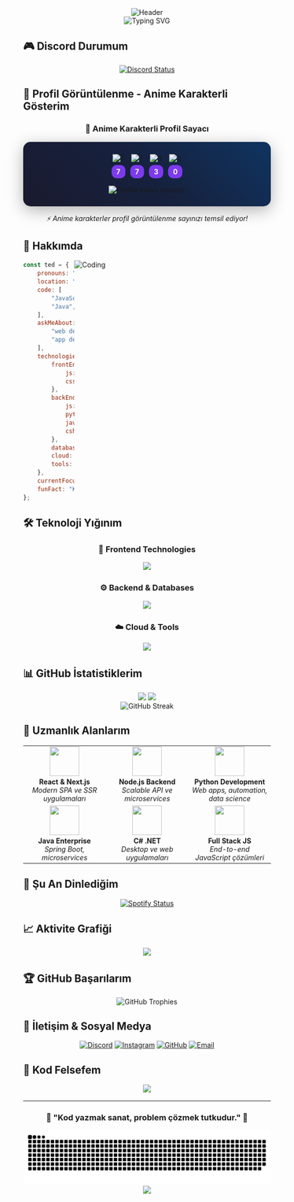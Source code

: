 <div align="center">
  <img src="https://capsule-render.vercel.app/api?type=waving&color=gradient&customColorList=6,11,20&height=200&section=header&text=Ted&fontSize=80&fontColor=fff&animation=twinkling&fontAlignY=35" alt="Header"/>
</div>

<div align="center">
  <img src="https://readme-typing-svg.herokuapp.com?font=Fira+Code&size=28&duration=3000&pause=1000&color=00D9FF&center=true&vCenter=true&width=600&lines=Merhaba%2C+Ben+Ted!+%F0%9F%91%8B;Full+Stack+Developer+%F0%9F%9A%80;Problem+Solver+%26+Code+Enthusiast+%F0%9F%92%BB;HTML+%7C+CSS+%7C+JavaScript+Expert;Next.js+%7C+Node.js+%7C+Python+%7C+Java;C%23+Developer+%26+Tech+Innovator" alt="Typing SVG" />
</div>

## 🎮 Discord Durumum

<div align="center">
  <a href="https://discord.com/users/402607131016036352">
    <img src="https://lanyard.cnrad.dev/api/402607131016036352?theme=dark&bg=0d1117&animated=true&hideDiscrim=true&borderRadius=30px&idleMessage=Kodlama%20modunda..." alt="Discord Status" />
  </a>
</div>

## 👀 Profil Görüntülenme - Anime Karakterli Gösterim

<div align="center">
  <h3>🎌 Anime Karakterli Profil Sayacı</h3>
  
  <!-- Gerçek sayaç (gizli ama çalışıyor) -->
  <img src="https://komarev.com/ghpvc/?username=1tedd&style=flat-square&color=blueviolet" alt="Profile views" style="display: none;" />
  
  <!-- Özel Anime Karakter Gösterimi -->
  <div style="background: linear-gradient(45deg, #1a1a2e, #16213e, #0f3460); padding: 25px; border-radius: 15px; margin: 15px 0; box-shadow: 0 8px 32px rgba(0,0,0,0.3);">
    <div style="display: flex; justify-content: center; align-items: center; gap: 10px; margin-bottom: 15px;">
      <!-- Anime Karakterler - Her basamak için -->
      <div style="text-align: center;">
        <img src="https://raw.githubusercontent.com/Tarikul-Islam-Anik/Animated-Fluent-Emojis/master/Emojis/People%20with%20professions/Man%20Technologist%20Light%20Skin%20Tone.png" width="50" height="50" alt="7"/>
        <div style="background: #7c3aed; color: white; padding: 5px 10px; border-radius: 10px; margin-top: 5px; font-weight: bold;">7</div>
      </div>
      <div style="text-align: center;">
        <img src="https://raw.githubusercontent.com/Tarikul-Islam-Anik/Animated-Fluent-Emojis/master/Emojis/People%20with%20professions/Woman%20Technologist%20Light%20Skin%20Tone.png" width="50" height="50" alt="7"/>
        <div style="background: #7c3aed; color: white; padding: 5px 10px; border-radius: 10px; margin-top: 5px; font-weight: bold;">7</div>
      </div>
      <div style="text-align: center;">
        <img src="https://raw.githubusercontent.com/Tarikul-Islam-Anik/Animated-Fluent-Emojis/master/Emojis/People%20with%20professions/Man%20Student%20Light%20Skin%20Tone.png" width="50" height="50" alt="3"/>
        <div style="background: #7c3aed; color: white; padding: 5px 10px; border-radius: 10px; margin-top: 5px; font-weight: bold;">3</div>
      </div>
      <div style="text-align: center;">
        <img src="https://raw.githubusercontent.com/Tarikul-Islam-Anik/Animated-Fluent-Emojis/master/Emojis/People%20with%20professions/Woman%20Student%20Light%20Skin%20Tone.png" width="50" height="50" alt="0"/>
        <div style="background: #7c3aed; color: white; padding: 5px 10px; border-radius: 10px; margin-top: 5px; font-weight: bold;">0</div>
      </div>
    </div>
    <div style="text-align: center;">
      <img src="https://komarev.com/ghpvc/?username=1tedd&label=Profil%20Görüntülenme&color=blueviolet&style=for-the-badge" alt="Profile views counter" />
    </div>
  </div>
  
  <p><em>⚡ Anime karakterler profil görüntülenme sayınızı temsil ediyor!</em></p>
</div>

## 🚀 Hakkımda

<img align="right" alt="Coding" width="400" src="https://cdn.dribbble.com/users/1162077/screenshots/3848914/programmer.gif">

```javascript
const ted = {
    pronouns: "he/him",
    location: "Turkey 🇹🇷",
    code: [
        "JavaScript", "TypeScript", "Python", 
        "Java", "C#", "HTML", "CSS"
    ],
    askMeAbout: [
        "web dev", "full stack", "tech", 
        "app dev", "problem solving"
    ],
    technologies: {
        frontEnd: {
            js: ["React", "Next.js", "Vue.js"],
            css: ["Tailwind", "Bootstrap", "Sass", "Styled Components"]
        },
        backEnd: {
            js: ["Node.js", "Express", "Nest.js"],
            python: ["Django", "Flask", "FastAPI"],
            java: ["Spring Boot", "Spring Framework"],
            csharp: [".NET Core", "ASP.NET", "Entity Framework"]
        },
        databases: ["MongoDB", "PostgreSQL", "MySQL", "Redis"],
        cloud: ["AWS", "Azure", "Google Cloud", "Vercel"],
        tools: ["Docker", "Git", "Linux", "VS Code"]
    },
    currentFocus: "Full Stack Development ile inovatif çözümler üretmek",
    funFact: "Kod yazarken en sevdiğim içecek kahve ☕ ve lo-fi müzik 🎵"
};
```

## 🛠️ Teknoloji Yığınım

<div align="center">

### 🎨 Frontend Technologies
<img src="https://skillicons.dev/icons?i=html,css,js,ts,react,nextjs,vue,tailwind,bootstrap,sass" />

### ⚙️ Backend & Databases
<img src="https://skillicons.dev/icons?i=nodejs,python,java,cs,spring,django,flask,mongodb,postgresql,mysql" />

### ☁️ Cloud & Tools
<img src="https://skillicons.dev/icons?i=aws,azure,gcp,docker,git,github,vscode,linux,redis,firebase" />

</div>

## 📊 GitHub İstatistiklerim

<div align="center">
  <img height="180em" src="https://github-readme-stats.vercel.app/api?username=1tedd&show_icons=true&theme=tokyonight&include_all_commits=true&count_private=true&hide_border=true&bg_color=0d1117"/>
  <img height="180em" src="https://github-readme-stats.vercel.app/api/top-langs/?username=1tedd&layout=compact&langs_count=10&theme=tokyonight&hide_border=true&bg_color=0d1117&hide=html,css&custom_title=En%20Çok%20Kullandığım%20Diller"/>
</div>

<div align="center">
  <img src="https://github-readme-streak-stats.herokuapp.com/?user=1tedd&theme=tokyonight&hide_border=true&background=0d1117" alt="GitHub Streak" />
</div>

## 🎯 Uzmanlık Alanlarım

<table align="center">
  <tr>
    <td align="center" width="200">
      <img src="https://cdn.jsdelivr.net/gh/devicons/devicon/icons/react/react-original.svg" width="60" height="60" />
      <br><strong>React & Next.js</strong>
      <br><em>Modern SPA ve SSR uygulamaları</em>
    </td>
    <td align="center" width="200">
      <img src="https://cdn.jsdelivr.net/gh/devicons/devicon/icons/nodejs/nodejs-original.svg" width="60" height="60" />
      <br><strong>Node.js Backend</strong>
      <br><em>Scalable API ve microservices</em>
    </td>
    <td align="center" width="200">
      <img src="https://cdn.jsdelivr.net/gh/devicons/devicon/icons/python/python-original.svg" width="60" height="60" />
      <br><strong>Python Development</strong>
      <br><em>Web apps, automation, data science</em>
    </td>
  </tr>
  <tr>
    <td align="center" width="200">
      <img src="https://cdn.jsdelivr.net/gh/devicons/devicon/icons/java/java-original.svg" width="60" height="60" />
      <br><strong>Java Enterprise</strong>
      <br><em>Spring Boot, microservices</em>
    </td>
    <td align="center" width="200">
      <img src="https://cdn.jsdelivr.net/gh/devicons/devicon/icons/csharp/csharp-original.svg" width="60" height="60" />
      <br><strong>C# .NET</strong>
      <br><em>Desktop ve web uygulamaları</em>
    </td>
    <td align="center" width="200">
      <img src="https://cdn.jsdelivr.net/gh/devicons/devicon/icons/javascript/javascript-original.svg" width="60" height="60" />
      <br><strong>Full Stack JS</strong>
      <br><em>End-to-end JavaScript çözümleri</em>
    </td>
  </tr>
</table>

## 🎵 Şu An Dinlediğim

<div align="center">
  <a href="https://discord.com/users/402607131016036352">
    <img src="https://lanyard.cnrad.dev/api/402607131016036352?theme=dark&bg=0d1117&animated=true&hideDiscrim=true&borderRadius=15px&idleMessage=Müzik%20dinlemiyorum" alt="Spotify Status" />
  </a>
</div>

## 📈 Aktivite Grafiği

<div align="center">
  <img src="https://github-readme-activity-graph.vercel.app/graph?username=1tedd&theme=tokyo-night&bg_color=0d1117&hide_border=true&line=58a6ff&point=58a6ff&area_color=58a6ff&area=true" />
</div>

## 🏆 GitHub Başarılarım

<div align="center">
  <img src="https://github-profile-trophy.vercel.app/?username=1tedd&theme=tokyonight&no-frame=true&no-bg=true&margin-w=4&row=2&column=4" alt="GitHub Trophies" />
</div>

## 💬 İletişim & Sosyal Medya

<div align="center">
  
  [![Discord](https://img.shields.io/badge/Discord-1ted_-7289DA?style=for-the-badge&logo=discord&logoColor=white)](https://discord.com/users/402607131016036352)
  [![Instagram](https://img.shields.io/badge/Instagram-volkaneness-E4405F?style=for-the-badge&logo=instagram&logoColor=white)](https://instagram.com/volkaneness)
  [![GitHub](https://img.shields.io/badge/GitHub-1tedd-100000?style=for-the-badge&logo=github&logoColor=white)](https://github.com/1tedd)
  [![Email](https://img.shields.io/badge/Email-Contact-D14836?style=for-the-badge&logo=gmail&logoColor=white)](mailto:your-email@example.com)
  
</div>

## 🎨 Kod Felsefem

<div align="center">
  <img src="https://quotes-github-readme.vercel.app/api?type=horizontal&theme=tokyonight&border=true" />
</div>

---

<div align="center">
  
### 💭 "Kod yazmak sanat, problem çözmek tutkudur." 💭

<img src="https://raw.githubusercontent.com/platane/snk/output/github-contribution-grid-snake-dark.svg" />

</div>

<div align="center">
  <img src="https://capsule-render.vercel.app/api?type=waving&color=gradient&customColorList=6,11,20&height=100&section=footer" />
</div>
